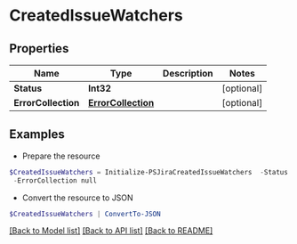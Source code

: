 # CreatedIssueWatchers
## Properties

Name | Type | Description | Notes
------------ | ------------- | ------------- | -------------
**Status** | **Int32** |  | [optional] 
**ErrorCollection** | [**ErrorCollection**](ErrorCollection.md) |  | [optional] 

## Examples

- Prepare the resource
```powershell
$CreatedIssueWatchers = Initialize-PSJiraCreatedIssueWatchers  -Status null `
 -ErrorCollection null
```

- Convert the resource to JSON
```powershell
$CreatedIssueWatchers | ConvertTo-JSON
```

[[Back to Model list]](../README.md#documentation-for-models) [[Back to API list]](../README.md#documentation-for-api-endpoints) [[Back to README]](../README.md)

